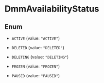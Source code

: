 

# DmmAvailabilityStatus

## Enum


* `ACTIVE` (value: `"ACTIVE"`)

* `DELETED` (value: `"DELETED"`)

* `DELETING` (value: `"DELETING"`)

* `FROZEN` (value: `"FROZEN"`)

* `PAUSED` (value: `"PAUSED"`)



